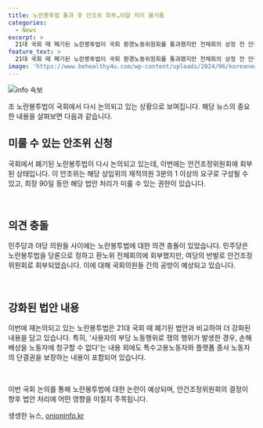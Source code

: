 ```yaml
---
title: 노란봉투법 통과 후 안조위 회부…이달 처리 물거품
categories:
  - News
excerpt: >
  21대 국회 때 폐기된 노란봉투법이 국회 환경노동위원회를 통과했지만 전체회의 상정 전 안건조정위원회에 회부됐다. 이에 안조위는 최장 90일간 논의하여 전체회의 통과를 미룰 수 있다. 야당 의원은 강행처리를 비판하며 반발했고, 여당은 안건조정위원회를 신청했다. 노란봉투법은 손해배상 제한 등 노동자 보호 내용을 담고 있으며, 안조위에서 최장 90일 동안 처리되지 않을 수 있다.
feature_text: >
  21대 국회 때 폐기된 노란봉투법이 국회 환경노동위원회를 통과했지만 전체회의 상정 전 안건조정위원회에 회부됐다. 이에 안조위는 최장 90일간 논의하여 전체회의 통과를 미룰 수 있다. 야당 의원은 강행처리를 비판하며 반발했고, 여당은 안건조정위원회를 신청했다. 노란봉투법은 손해배상 제한 등 노동자 보호 내용을 담고 있으며, 안조위에서 최장 90일 동안 처리되지 않을 수 있다.
image: 'https://www.behealthy4u.com/wp-content/uploads/2024/06/koreanews.jpg'
---
```


<p><img src="https://www.behealthy4u.com/wp-content/uploads/2024/06/koreanews.jpg" alt="info 속보" /></p>

<p>조 노란봉투법이 국회에서 다시 논의되고 있는 상황으로 보여집니다. 해당 뉴스의 중요한 내용을 살펴보면 다음과 같습니다.</p>

<h2 data-ke-size="size26">미룰 수 있는 안조위 신청</h2>

<p>국회에서 폐기된 노란봉투법이 다시 논의되고 있는데, 이번에는 안건조정위원회에 회부된 상태입니다. 이 안조위는 해당 상임위의 재적의원 3분의 1 이상의 요구로 구성될 수 있고, 최장 90일 동안 해당 법안 처리가 미룰 수 있는 권한이 있습니다.</p>

<p data-ke-size="size16">&nbsp;</p>

<h2 data-ke-size="size26">의견 충돌</h2>

<p>민주당과 야당 의원들 사이에는 노란봉투법에 대한 의견 충돌이 있었습니다. 민주당은 노란봉투법을 당론으로 정하고 환노위 전체회의에 회부했지만, 여당의 반발로 안건조정위원회로 회부되었습니다. 이에 대해 국회의원들 간의 공방이 예상되고 있습니다.</p>

<p data-ke-size="size16">&nbsp;</p>

<h2 data-ke-size="size26">강화된 법안 내용</h2>

<p>이번에 재논의되고 있는 노란봉투법은 21대 국회 때 폐기된 법안과 비교하여 더 강화된 내용을 담고 있습니다. 특히, '사용자의 부당 노동행위로 쟁의 행위가 발생한 경우, 손해배상을 노동자에 청구할 수 없다'는 내용 외에도 특수고용노동자와 플랫폼 종사 노동자의 단결권을 보장하는 내용이 포함되어 있습니다.</p>

<p data-ke-size="size16">&nbsp;</p>

<p>이번 국회 논의를 통해 노란봉투법에 대한 논란이 예상되며, 안건조정위원회의 결정이 향후 법안 처리에 어떤 영향을 미칠지 주목됩니다.</p>
생생한 뉴스, <a href="https://onioninfo.kr" rel="dofollow">onioninfo.kr</a>


